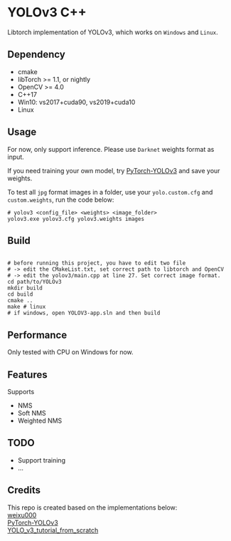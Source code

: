 YOLOv3 C++ 
=================

Libtorch implementation of YOLOv3, which works on `Windows` and `Linux`.

## Dependency

* cmake
* libTorch >= 1.1, or nightly
* OpenCV   >= 4.0
* C++17
* Win10: vs2017+cuda90, vs2019+cuda10
* Linux

## Usage

For now, only support inference. Please use `Darknet` weights format as input.  

If you need training your own model, try [PyTorch-YOLOv3](https://github.com/eriklindernoren/PyTorch-YOLOv3/) and save your weights.  

To test all `jpg` format images in a folder, use your `yolo.custom.cfg` and `custom.weights`, run the code below:  


```shell
# yolov3 <config_file> <weights> <image_folder> 
yolov3.exe yolov3.cfg yolov3.weights images
```

## Build

```shell

# before running this project, you have to edit two file
# -> edit the CMakeList.txt, set correct path to libtorch and OpenCV
# -> edit the yolov3/main.cpp at line 27. Set correct image format. 
cd path/to/YOLOv3
mkdir build
cd build
cmake ..
make # linux
# if windows, open YOLOV3-app.sln and then build 
```

## Performance

Only tested with CPU on Windows for now. 


## Features
Supports  
- NMS
- Soft NMS
- Weighted NMS

## TODO
- Support training
- ...



## Credits

This repo is created based on the implementations below:  
[weixu000](https://github.com/weixu000/libtorch-yolov3-deepsort)  
[PyTorch-YOLOv3](https://github.com/eriklindernoren/PyTorch-YOLOv3)  
[YOLO_v3_tutorial_from_scratch](https://github.com/ayooshkathuria/YOLO_v3_tutorial_from_scratch)







